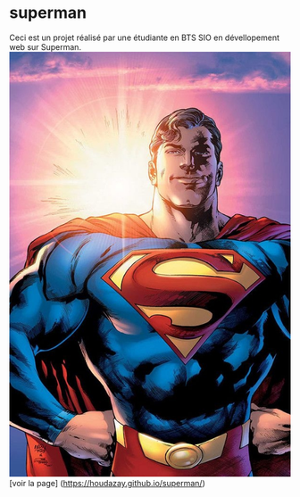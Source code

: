# superman
Ceci est un projet réalisé par une étudiante en BTS SIO en dévellopement web sur Superman.
![cover](./asset/superman.jpg)
[voir la page]
(https://houdazay.github.io/superman/)